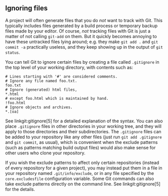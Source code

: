 ## Ignoring files ##

A project will often generate files that you do *not* want to track with Git.
This typically includes files generated by a build process or temporary
backup files made by your editor. Of course, *not* tracking files with Git
is just a matter of not calling `git-add` on them. But it quickly becomes
annoying to have these untracked files lying around; e.g. they make
`git add .` and `git commit -a` practically useless, and they keep
showing up in the output of `git status`.

You can tell Git to ignore certain files by creating a file called `.gitignore`
in the top level of your working directory, with contents such as:

    # Lines starting with '#' are considered comments.
    # Ignore any file named foo.txt.
    foo.txt
    # Ignore (generated) html files,
    *.html
    # except foo.html which is maintained by hand.
    !foo.html
    # Ignore objects and archives.
    *.[oa]

See linkgit:gitignore[5] for a detailed explanation of the syntax.
You can also place `.gitignore` files in other directories in your
working tree, and they will apply to those directories and their
subdirectories.  The `.gitignore` files can be added to your
repository like any other files (just run `git add .gitignore` and
`git commit`, as usual), which is convenient when the exclude patterns
(such as patterns matching build output files) would also make sense
for other users who clone your repository.

If you wish the exclude patterns to affect only certain repositories
(instead of every repository for a given project), you may instead put
them in a file in your repository named `.git/info/exclude`, or in any file
specified by the `core.excludesfile` configuration variable.  Some Git
commands can also take exclude patterns directly on the command line.
See linkgit:gitignore[5] for the details.
